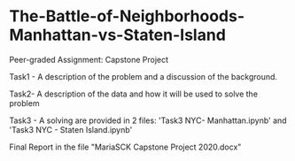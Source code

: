 # The-Battle-of-Neighborhoods-Manhattan-vs-Staten-Island
Peer-graded Assignment: Capstone Project 

Task1 - A description of the problem and a discussion of the background.

Task2- A description of the data and how it will be used to solve the problem

Task3 - A solving are provided in 2 files: 'Task3 NYC- Manhattan.ipynb'  and 'Task3 NYC - Staten Island.ipynb'
  
Final Report in the file "MariaSCK Capstone Project 2020.docx"  

